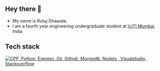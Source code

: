 ## Hey there 👋

<!--
**killjoycircuit/killjoycircuit** is a ✨ _special_ ✨ repository because its `README.md` (this file) appears on your GitHub profile.

Here are some ideas to get you started:.
-->
- My name is Rutuj Dhawale.
- I am a fourth year engineering undergraduate student at [VJTI Mumbai](https://vjti.ac.in/), India

## Tech stack

[![CPP, Python, Express, Git, Github, Mongodb, Nodejs , Visualstudio, Stackoverflow](https://skillicons.dev/icons?i=cpp,py,express,git,github,mongodb,nodejs,visualstudio,stackoverflow&perline=10)](https://skillicons.dev)

